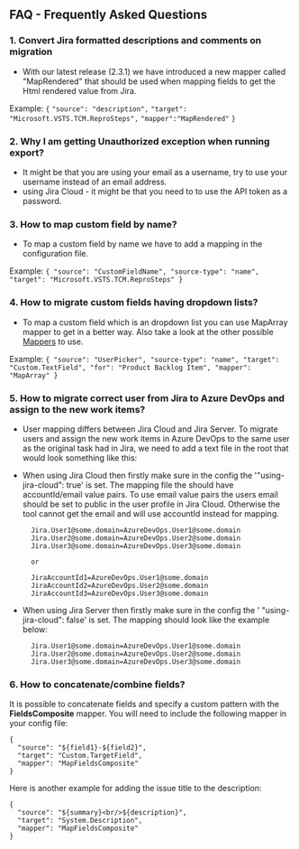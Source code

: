 ## FAQ - Frequently Asked Questions

### 1. Convert Jira formatted descriptions and comments on migration

- With our latest release (2.3.1) we have introduced a new mapper called "MapRendered" that should be used when mapping fields to get the Html rendered value from Jira.

Example:
`{`
    `"source": "description",`
    `"target": "Microsoft.VSTS.TCM.ReproSteps",`
    `"mapper":"MapRendered"`
`}`

### 2. Why I am getting Unauthorized exception when running export?

- It might be that you are using your email as a username, try to use your username instead of an email address.
- using Jira Cloud   - it might be that you need to to use the API token as a password.

### 3. How to map custom field by name?

- To map a custom field by name we have to add a mapping in the configuration file.

 Example:
`{
    "source": "CustomFieldName",
    "source-type": "name",
    "target": "Microsoft.VSTS.TCM.ReproSteps"
}`

### 4. How to migrate custom fields having dropdown lists?

- To map a custom field which is an dropdown list you can use MapArray mapper to get in a better way.
Also take a look at the other possible [Mappers](config.md#mappers) to use. 

Example:
` {
        "source": "UserPicker",
        "source-type": "name",
        "target": "Custom.TextField",
        "for": "Product Backlog Item",
        "mapper": "MapArray"
    }
`

### 5. How to migrate correct user from Jira to Azure DevOps and assign to the new work items?

- User mapping differs between Jira Cloud and Jira Server. To migrate users and assign the new work items in Azure DevOps to the same user as the original task had in Jira, we need to add a text file in the root that would look something like this:

- When using Jira Cloud then firstly make sure in the config the '"using-jira-cloud": true' is set. The mapping file the should have accountId/email value pairs. To use email value pairs the users email should be set to public in the user profile in Jira Cloud. Otherwise the tool cannot get the email and will use accountId instead for mapping.

        Jira.User1@some.domain=AzureDevOps.User1@some.domain
        Jira.User2@some.domain=AzureDevOps.User2@some.domain
        Jira.User3@some.domain=AzureDevOps.User3@some.domain
        
        or
        
        JiraAccountId1=AzureDevOps.User1@some.domain
        JiraAccountId2=AzureDevOps.User2@some.domain
        JiraAccountId3=AzureDevOps.User3@some.domain

- When using Jira Server then firstly make sure in the config the ' "using-jira-cloud": false' is set. The mapping should look like the example below:

        Jira.User1@some.domain=AzureDevOps.User1@some.domain
        Jira.User2@some.domain=AzureDevOps.User2@some.domain
        Jira.User3@some.domain=AzureDevOps.User3@some.domain

### 6. How to concatenate/combine fields?

It is possible to concatenate fields and specify a custom pattern with the **FieldsComposite** mapper. You will need to include the following mapper in your config file:

```
{
  "source": "${field1}-${field2}",
  "target": "Custom.TargetField",
  "mapper": "MapFieldsComposite"
}
```

Here is another example for adding the issue title to the description:

```
{
  "source": "${summary}<br/>${description}",
  "target": "System.Description",
  "mapper": "MapFieldsComposite"
}
```
